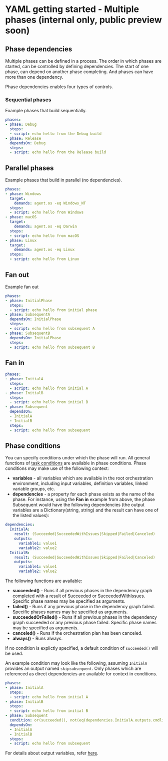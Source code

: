 # YAML getting started - Multiple phases (internal only, public preview soon)

## Phase dependencies

Multiple phases can be defined in a process. The order in which phases are started, can be controlled by defining dependencies. The start of one phase, can depend on another phase completing. And phases can have more than one dependency.

Phase dependencies enables four types of controls.

### Sequential phases

Example phases that build sequentially.

```yaml
phases:
- phase: Debug
  steps:
  - script: echo hello from the Debug build
- phase: Release
  dependsOn: Debug
  steps:
  - script: echo hello from the Release build
```

## Parallel phases

Example phases that build in parallel (no dependencies).

```yaml
phases:
- phase: Windows
  target:
    demands: agent.os -eq Windows_NT
  steps:
  - script: echo hello from Windows
- phase: macOS
  target:
    demands: agent.os -eq Darwin
  steps:
  - script: echo hello from macOS
- phase: Linux
  target:
    demands: agent.os -eq Linux
  steps:
  - script: echo hello from Linux
```

## Fan out

Example fan out

```yaml
phases:
- phase: InitialPhase
  steps:
  - script: echo hello from initial phase
- phase: SubsequentA
  dependsOn: InitialPhase
  steps:
  - script: echo hello from subsequent A
- phase: SubsequentB
  dependsOn: InitialPhase
  steps:
  - script: echo hello from subsequent B
```

## Fan in

```yaml
phases:
- phase: InitialA
  steps:
  - script: echo hello from initial A
- phase: InitialB
  steps:
  - script: echo hello from initial B
- phase: Subsequent
  dependsOn:
  - InitialA
  - InitialB
  steps:
  - script: echo hello from subsequent
```

## Phase conditions

You can specify conditions under which the phase will run. All general functions of [task conditions](https://go.microsoft.com/fwlink/?linkid=842996) are available in phase conditions. Phase conditions may make use of the following context:

* **variables** - all variables which are available in the root orchestration environment, including input variables, definition variables, linked variable groups, etc.
* **dependencies** - a property for each phase exists as the name of the phase. For instance, using the **Fan in** example from above, the phase Subsequent would have the following dependencies (the output variables are a Dictionary(string, string) and the result can have one of the listed values):

```yaml
dependencies:
  InitialA:
    result: (Succeeded|SucceededWithIssues|Skipped|Failed|Canceled)
    outputs:
      variable1: value1
      variable2: value2
  InitialB:
    result: (Succeeded|SucceededWithIssues|Skipped|Failed|Canceled)
    outputs:
      variable1: value1
      variable2: value2
```

The following functions are available:

* **succeeded()** - Runs if all previous phases in the dependency graph completed with a result of Succeeded or SucceededWithIssues. Specific phase names may be specified as arguments.
* **failed()** - Runs if any previous phase in the dependency graph failed. Specific phases names may be specified as arguments.
* **succeededOrFailed()** - Runs if all previous phases in the dependency graph succeeded or any previous phase failed. Specific phase names may be specified as arguments.
* **canceled()** - Runs if the orchestration plan has been canceled. 
* **always()** - Runs always.

If no condition is explictly specified, a default condition of ```succeeded()``` will be used.

An example condition may look like the following, assuming ```InitialA``` provides an output named ```skipsubsequent```. Only phases which are referenced as direct dependencies are available for context in conditions.

```yaml
phases:
- phase: InitialA
  steps:
  - script: echo hello from initial A
- phase: InitialB
  steps:
  - script: echo hello from initial B
- phase: Subsequent
  condition: or(succeeded(), not(eq(dependencies.InitialA.outputs.cmdline.skipsubsequent, 'true')))
  dependsOn:
  - InitialA
  - InitialB
  steps:
  - script: echo hello from subsequent
```

For details about output variables, refer [here](https://github.com/Microsoft/vsts-agent/blob/master/docs/preview/outputvariable.md#for-ad-hoc-script).
